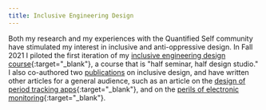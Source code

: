 ```yaml
---
title: Inclusive Engineering Design
---
```


Both my research and my experiences with the Quantified Self community have stimulated my interest in inclusive and anti-oppressive design. In Fall 2021 I piloted the first iteration of my [inclusive engineering design course](https://www.notion.so/ENGR-053-FA20-aab6498961fe4d3d85c9d9f31e0cdbef "ENGR 053"){:target="_blank"}, a course that is "half seminar, half design studio."  I also co-authored two [publications](/publications) on inclusive design, and have written other articles for a general audience, such as an article on the [design of period tracking apps](https://medium.com/@maggied/i-tried-tracking-my-period-and-it-was-even-worse-than-i-could-have-imagined-bb46f869f45){:target="_blank"}, and on the [perils of electronic monitoring](https://logicmag.io/justice/the-world-is-a-prison/){:target="_blank"}. 
